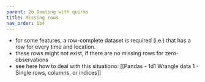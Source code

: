 ```yaml
---
parent: 2b Dealing with quirks 
title: Missing rows 
nav_order: 1b4 
---
```


- for some features, a row-complete dataset is required (i.e.) that has a row for every time and location.
- these rows might not exist, if there are no missing rows for zero-observations
- see here how to deal with this situationo: [[Pandas - 1d1 Wrangle data 1 - Single rows, columns, or indices]]
